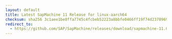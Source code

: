 ```yaml
---
layout: default
title: Latest SapMachine 11 Release for linux-aarch64
checksum: sha256 3c1aee1be8ffa7745c4fcbeb52223a8bbfe0466ff19f74d23709693dd9cb29f8
redirect_to:
  - https://github.com/SAP/SapMachine/releases/download/sapmachine-11.0.24/sapmachine-jre-11.0.24_linux-aarch64_bin.tar.gz
---
```

